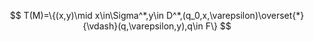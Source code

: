 $$
T(M)=\{(x,y)\mid x\in\Sigma^*,y\in D^*,(q_0,x,\varepsilon)\overset{*}{\vdash}(q,\varepsilon,y),q\in F\}
$$